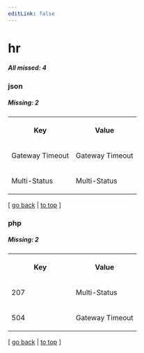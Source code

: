 ```yaml
---
editLink: false
---
```


# hr

##### All missed: 4


### json

##### Missing: 2

<table width="100%">
<tr><th width="50%">

Key

</th><th width="50%">

Value

</th></tr>
<tr><td width="50%">

Gateway Timeout

</td><td width="50%">

Gateway Timeout

</td></tr>
<tr><td width="50%">

Multi-Status

</td><td width="50%">

Multi-Status

</td></tr>
</table>

[ [go back](../status.md) | [to top](#) ]



### php

##### Missing: 2

<table width="100%">
<tr><th width="50%">

Key

</th><th width="50%">

Value

</th></tr>
<tr><td width="50%">

207

</td><td width="50%">

Multi-Status

</td></tr>
<tr><td width="50%">

504

</td><td width="50%">

Gateway Timeout

</td></tr>
</table>

[ [go back](../status.md) | [to top](#) ]

